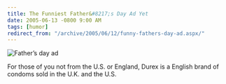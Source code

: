 ```yaml
---
title: The Funniest Father&#8217;s Day Ad Yet
date: 2005-06-13 -0800 9:00 AM
tags: [humor]
redirect_from: "/archive/2005/06/12/funny-fathers-day-ad.aspx/"
---
```


![Father’s day ad](https://haacked.com/images/durex.jpg)

For those of you not from the U.S. or England, Durex is a English brand
of condoms sold in the U.K. and the U.S.

